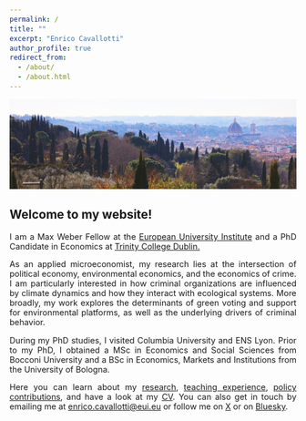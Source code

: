 ```yaml
---
permalink: /
title: ""
excerpt: "Enrico Cavallotti"
author_profile: true
redirect_from: 
  - /about/
  - /about.html
---
```

<img src="/images/Badia-view-to-florence.x0c1736ab cropped.jpg" style="max-height: 55vh;">

## **Welcome to my website!**

<p style="font-size: 0.9rem; text-align: justify">I am a Max Weber Fellow at the <a href="https://www.eui.eu/en/home" target="_blank">European University Institute</a> and a PhD Candidate in Economics at <a href="https://www.tcd.ie/economics/" target="_blank">Trinity College Dublin.</a></p>

<p style="font-size: 0.9rem; text-align: justify">As an applied microeconomist, my research lies at the intersection of political economy, environmental economics, and the economics of crime. I am particularly interested in how criminal organizations are influenced by climate dynamics and how they interact with ecological systems. More broadly, my work explores the determinants of green voting and support for environmental platforms, as well as the underlying drivers of criminal behavior.</p>

<p style="font-size: 0.9rem; text-align: justify">During my PhD studies, I visited Columbia University and ENS Lyon. Prior to my PhD, I obtained a MSc in Economics and Social Sciences from Bocconi University and a BSc in Economics, Markets and Institutions from the University of Bologna.</p>

<p style="font-size: 0.9rem; text-align: justify">Here you can learn about my <a href="https://enricocavallotti.github.io/research/">research</a>, <a href="https://enricocavallotti.github.io/teaching/">teaching experience</a>, <a href="https://enricocavallotti.github.io/policy/">policy contributions</a>, and have a look at my <a href="https://enricocavallotti.github.io/cv/">CV</a>. You can also get in touch by emailing me at <a href="mailto:enrico.cavallotti@eui.eu">enrico.cavallotti@eui.eu</a> or follow me on <a href="https://x.com/E_Cavallotti" target="_blank">X</a> or on <a href="https://bsky.app/profile/enricocavallotti.bsky.social" target="_blank">Bluesky</a>.</p>
